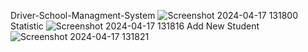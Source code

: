 Driver-School-Managment-System
![Screenshot 2024-04-17 131800](https://github.com/waseemeleyan/Driver-School/assets/160539180/317a4689-16a5-4672-9503-713cfa59409c)
Statistic
![Screenshot 2024-04-17 131816](https://github.com/waseemeleyan/Driver-School/assets/160539180/c279106f-53d5-4f81-aaa8-834eff950aef)
Add New Student
![Screenshot 2024-04-17 131821](https://github.com/waseemeleyan/Driver-School/assets/160539180/b5e944f1-e00d-4b40-8f34-784f98e7838f)
